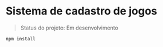 # Sistema de cadastro de jogos
  
> Status do projeto: Em desenvolvimento
  
  ```
  npm install
  ```
